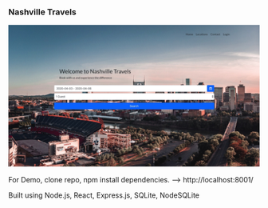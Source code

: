 ### Nashville Travels


![alt text](https://raw.githubusercontent.com/willcofer555/nashville_travels/master/src/img/FEpic.jpeg)

For Demo, clone repo, npm install dependencies. --> http://localhost:8001/

Built using Node.js, React, Express.js, SQLite, NodeSQLite
